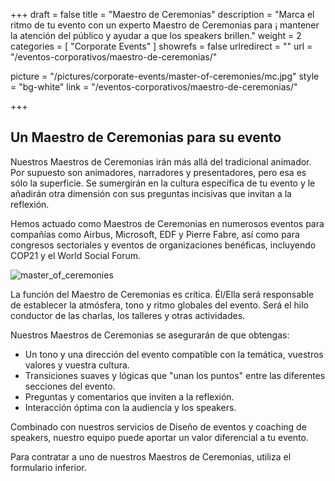 +++
draft 		= false
title 		= "Maestro de Ceremonias"
description	= "Marca el ritmo de tu evento con un experto Maestro de Ceremonias para ¡ mantener la atención del público y ayudar a que los speakers brillen."
weight		= 2
categories	= [ "Corporate Events" ]
showrefs	= false
urlredirect	= ""
url	 		= "/eventos-corporativos/maestro-de-ceremonias/"

picture		= "/pictures/corporate-events/master-of-ceremonies/mc.jpg"
style		= "bg-white"
link 		= "/eventos-corporativos/maestro-de-ceremonias/"

+++

## Un Maestro de Ceremonias para su evento

Nuestros Maestros de Ceremonias irán más allá del tradicional animador. Por supuesto son animadores, narradores y presentadores, pero esa es sólo la superficie. Se sumergirán en la cultura específica de tu evento y le añadirán otra dimensión con sus preguntas incisivas que invitan a la reflexión. 

Hemos actuado como Maestros de Ceremonias en numerosos eventos para compañías como Airbus, Microsoft, EDF y Pierre Fabre, así como para congresos sectoriales y eventos de organizaciones benéficas, incluyendo COP21 y el World Social Forum.


![master_of_ceremonies][pic1]

La función del Maestro de Ceremonias es crítica. Él/Ella será responsable de establecer la atmósfera, tono y ritmo globales del evento. Será el hilo conductor de las charlas, los talleres y otras actividades.

Nuestros Maestros de Ceremonias se asegurarán de que obtengas:

* Un tono y una dirección del evento compatible con la temática, vuestros valores y vuestra cultura.
* Transiciones suaves y lógicas que "unan los puntos" entre las diferentes secciones del evento.
* Preguntas y comentarios que inviten a la reflexión.
* Interacción óptima con la audiencia y los speakers.

Combinado con nuestros servicios de Diseño de eventos y coaching de speakers, nuestro equipo puede aportar un valor diferencial a tu evento.

Para contratar a uno de nuestros Maestros de Ceremonias, utiliza el formulario inferior.



[pic1]: /pictures/corporate-events/master-of-ceremonies/mc.jpg